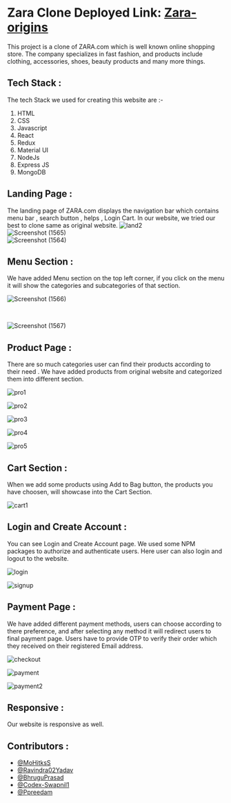 # Zara Clone Deployed Link: [Zara-origins](https://zara-origins.netlify.app/)

This project is a clone of ZARA.com which is well known online shopping store. The company specializes in fast fashion, and products include clothing, accessories, shoes, beauty products and many more things.

## Tech Stack :

The tech Stack we used for creating this website are :-

1. HTML 
2. CSS
3. Javascript
4. React
5. Redux
6. Material UI
7. NodeJs
8. Express JS
9. MongoDB

## Landing Page :
The landing page of ZARA.com displays the navigation bar which contains menu bar , search button , helps , Login Cart.
In our website, we tried our best to clone same as original website.
![land2](https://user-images.githubusercontent.com/17249211/193620499-9829a26b-40c0-43a7-aade-0836388b6cec.png)
</br>
![Screenshot (1565)](https://user-images.githubusercontent.com/17249211/193619492-e73ae9d7-a769-4c83-bf0a-1f0239b7c25a.png)
</br>
![Screenshot (1564)](https://user-images.githubusercontent.com/17249211/193619804-80a7ce0f-9de0-4646-ae83-15cf246b839a.png)


## Menu Section :
We have added Menu section on the top left corner, if you click on the menu it will show the categories and subcategories of that section.

![Screenshot (1566)](https://user-images.githubusercontent.com/17249211/193621412-c3f4c5cd-457e-431c-80e2-23723643f6e2.png)

</br>

![Screenshot (1567)](https://user-images.githubusercontent.com/17249211/193622010-93d1552f-6495-4dce-b75b-4eafda84a009.png)

## Product Page :
There are so much categories user can find their products according to their need . We have added products from original website and categorized them into different section.

![pro1](https://user-images.githubusercontent.com/17249211/193624445-19282da7-6eb4-400a-92f2-b30710c41ee9.png)

![pro2](https://user-images.githubusercontent.com/17249211/193624504-c88b6d3c-9ea3-46eb-808a-9f869787e743.png)

![pro3](https://user-images.githubusercontent.com/17249211/193624537-f50f40f2-29dd-4a28-844d-ac0f61c4c040.png)

![pro4](https://user-images.githubusercontent.com/17249211/193624580-17711c48-21c4-4433-8778-0f338b7b37a7.png)

![pro5](https://user-images.githubusercontent.com/17249211/193626675-4484aafb-e221-4f50-bde7-2ffce33f4292.png)

## Cart Section :
When we add some products using Add to Bag button, the products you have choosen, will showcase into the Cart Section.

![cart1](https://user-images.githubusercontent.com/17249211/193625854-6c463225-d066-4040-afba-6f3db1f32e18.png)

## Login and Create Account : 
You can see Login and Create Account page. We used some NPM packages to authorize and authenticate users. Here user can also login and logout to the website.

![login](https://user-images.githubusercontent.com/17249211/193625914-1ebb68e9-3ec3-4182-9c1b-9e66a7c21f52.png)

![signup](https://user-images.githubusercontent.com/17249211/193625944-4f0475bf-d6ac-4903-bcb5-ac24d515f999.png)

## Payment Page :
We have added different payment methods, users can choose according to there preference, and after selecting any method it will redirect users to final payment page.
Users have to provide OTP to verify their order which they received on their registered Email address.

![checkout](https://user-images.githubusercontent.com/17249211/193626095-97c95a0a-fb4e-47fa-96ab-a9a8ecf0d293.png)

![payment](https://user-images.githubusercontent.com/17249211/193626144-f25ecd6d-a8e7-4a65-8aef-568e8fdcf0be.png)

![payment2](https://user-images.githubusercontent.com/17249211/193626160-f2ac3af2-638c-4824-a6e0-bf3711d15b0e.png)

## Responsive :
Our website is responsive as well.

## Contributors :
  - [@MoHitksS](https://github.com/MoHitksS) 
  - [@Ravindra02Yadav](https://github.com/Ravindra02Yadav)
  - [@BhruguPrasad](https://github.com/BhruguPrasad)
  - [@Codex-Swapnil1](https://github.com/Codex-Swapnil1)
  - [@Ppreedam](https://github.com/Ppreedam)


